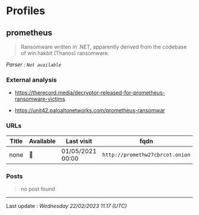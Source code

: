# Profiles

## **prometheus**

> Ransomware written in .NET, apparently derived from the codebase of win.hakbit (Thanos) ransomware.

_Parser : `Not available`_

### External analysis
- https://therecord.media/decryptor-released-for-prometheus-ransomware-victims

- https://unit42.paloaltonetworks.com/prometheus-ransomwar

### URLs
| Title | Available | Last visit | fqdn | Screenshot 
|---|---|---|---|---|
| none | 🔴 | 01/05/2021 00:00 | `http://promethw27cbrcot.onion` | ❌ | 

### Posts

> no post found


 --- 


Last update : _Wednesday 22/02/2023 11.17 (UTC)_
